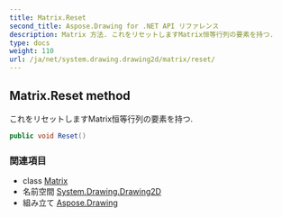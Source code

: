 ```yaml
---
title: Matrix.Reset
second_title: Aspose.Drawing for .NET API リファレンス
description: Matrix 方法. これをリセットしますMatrix恒等行列の要素を持つ.
type: docs
weight: 110
url: /ja/net/system.drawing.drawing2d/matrix/reset/
---
```

## Matrix.Reset method

これをリセットしますMatrix恒等行列の要素を持つ.

```csharp
public void Reset()
```

### 関連項目

* class [Matrix](../)
* 名前空間 [System.Drawing.Drawing2D](../../matrix/)
* 組み立て [Aspose.Drawing](../../../)


